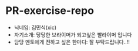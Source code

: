 # PR-exercise-repo
- 닉네임: 김민식(xic)
- 자기소개: 당당한 보라이머가 되고싶은 빨라이머 입니다
- 담당 멘토에게 전하고 싶은 한마디: 잘 부탁드립니다..!!
